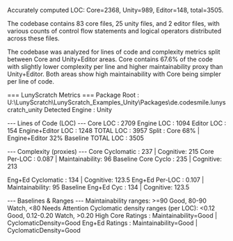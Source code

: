 ﻿
Accurately computed LOC: Core=2368, Unity=989, Editor=148, total=3505. 

The codebase contains 83 core files, 25 unity files, and 2 editor files, with various counts of control flow statements and logical operators distributed across these files.

The codebase was analyzed for lines of code and complexity metrics split between Core and Unity+Editor areas. Core contains 67.6% of the code with slightly lower complexity per line and higher maintainability proxy than Unity+Editor. Both areas show high maintainability with Core being simpler per line of code.


=== LunyScratch Metrics ===
Package Root         : U:\LunyScratch\LunyScratch_Examples_Unity\Packages\de.codesmile.lunyscratch_unity
Detected Engine      : Unity

--- Lines of Code (LOC) ---
Core LOC            : 2709
Engine LOC          : 1094
Editor LOC          : 154
Engine+Editor LOC   : 1248
TOTAL LOC           : 3957
Split               : Core 68% | Engine+Editor 32%
Baseline TOTAL LOC  : 3505

--- Complexity (proxies) ---
Core Cyclomatic     : 237  | Cognitive: 215
Core Per-LOC        : 0.087  | Maintainability: 96
Baseline Core Cyclo : 235  | Cognitive: 213

Eng+Ed Cyclomatic   : 134  | Cognitive: 123.5
Eng+Ed Per-LOC      : 0.107 | Maintainability: 95
Baseline Eng+Ed Cyc : 134  | Cognitive: 123.5

--- Baselines & Ranges ---
Maintainability ranges: >=90 Good, 80-90 Watch, <80 Needs Attention
Cyclomatic density ranges (per LOC): <0.12 Good, 0.12-0.20 Watch, >0.20 High
Core Ratings        : Maintainability=Good | CyclomaticDensity=Good
Eng+Ed Ratings      : Maintainability=Good | CyclomaticDensity=Good
